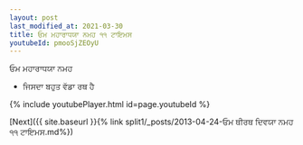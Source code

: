 ```yaml
---
layout: post
last_modified_at: 2021-03-30
title: ਓਮ ਮਹਾਰਾਧਯਾ ਨਮਹ ੧੧ ਟਾਇਮਸ
youtubeId: pmooSjZEOyU
---
```

 
 
 ਓਮ ਮਹਾਰਾਧਯਾ ਨਮਹ  
 
 -  ਜਿਸਦਾ ਬਹੁਤ ਵੱਡਾ ਰਥ ਹੈ 
 
  
 
  
 
 
 
 
 
 


{% include youtubePlayer.html id=page.youtubeId %}
 
[Next]({{ site.baseurl }}{% link  split1/_posts/2013-04-24-ਓਮ ਥੀਰਥ ਦਿਵਯਾ ਨਮਹ ੧੧ ਟਾਇਮਸ.md%})
 

